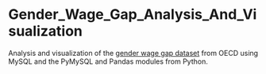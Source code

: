 # Gender_Wage_Gap_Analysis_And_Visualization
Analysis and visualization of the [gender wage gap dataset](https://stats.oecd.org/index.aspx?queryid=54751) from OECD using MySQL and the PyMySQL and Pandas modules from Python.
